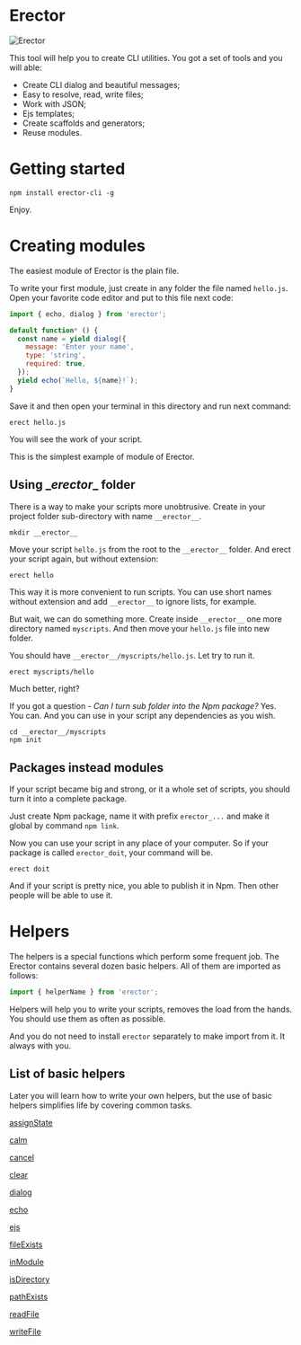 Erector
==
![Erector](https://i.imgsafe.org/525701471b.png)

This tool will help you to create CLI utilities. You got a set of tools and you will able:

- Create CLI dialog and beautiful messages;
- Easy to resolve, read, write files;
- Work with JSON;
- Ejs templates;
- Create scaffolds and generators;
- Reuse modules.

# Getting started

```shell
npm install erector-cli -g
```
Enjoy.

# Creating modules

The easiest module of Erector is the plain file.

To write your first module, just create in any folder the file named `hello.js`. Open your favorite code editor and put to this file next code:
```js
import { echo, dialog } from 'erector';

default function* () {
  const name = yield dialog({
    message: 'Enter your name',
    type: 'string',
    required: true,
  });
  yield echo(`Hello, ${name}!`);
}
```

Save it and then open your terminal in this directory and run next command:

```shell
erect hello.js
```

You will see the work of your script.

This is the simplest example of module of Erector.

## Using \__erector__ folder

There is a way to make your scripts more unobtrusive. Create in your project folder sub-directory with name `__erector__`.

```js
mkdir __erector__
```

Move your script `hello.js` from the root to the `__erector__` folder. And erect your script again, but without extension:

```shell
erect hello
```

This way it is more convenient to run scripts. You can use short names without extension and add `__erector__` to ignore lists, for example.

But wait, we can do something more. Create inside `__erector__` one more directory named `myscripts`. And then move your `hello.js` file into new folder.

You should have `__erector__/myscripts/hello.js`. Let try to run it.

```shell
erect myscripts/hello
```

Much better, right?

If you got a question - _Сan I turn sub folder into the Npm package?_
Yes. You can. And you can use in your script any dependencies as you wish.

```shell
cd __erector__/myscripts
npm init
```

## Packages instead modules

If your script became big and strong, or it a whole set of scripts, you should turn it into a complete package.

Just create Npm package, name it with prefix `erector_...` and make it global by command `npm link`.

Now you can use your script in any place of your computer. So if your package is called `erector_doit`, your command will be.
```
erect doit
```

And if your script is pretty nice, you able to publish it in Npm. Then other people will be able to use it.

# Helpers

The helpers is a special functions which perform some frequent job. The Erector contains several dozen basic helpers. All of them are imported as follows:

```js
import { helperName } from 'erector';
```

Helpers will help you to write your scripts, removes the load from the hands. You should use them as often as possible.

And you do not need to install `erector` separately to make import from it. It always with you.

## List of basic helpers

Later you will learn how to write your own helpers, but the use of basic helpers simplifies life by covering common tasks.


[assignState](docs/helpers/assignState.md)

[calm](docs/helpers/calm.md)

[cancel](docs/helpers/cancel.md)

[clear](docs/helpers/clear.md)

[dialog](docs/helpers/dialog.md)

[echo](docs/helpers/echo.md)

[ejs](docs/helpers/ejs.md)

[fileExists](docs/helpers/fileExists.md)

[inModule](docs/helpers/inModule.md)

[isDirectory](docs/helpers/isDirectory.md)

[pathExists](docs/helpers/pathExists.md)

[readFile](docs/helpers/readFile.md)

[writeFile](docs/helpers/writeFile.md)

